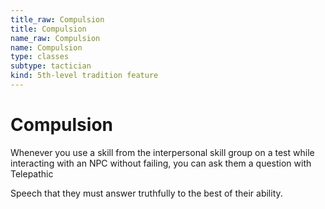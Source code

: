 ```yaml
---
title_raw: Compulsion
title: Compulsion
name_raw: Compulsion
name: Compulsion
type: classes
subtype: tactician
kind: 5th-level tradition feature
---
```


# Compulsion

Whenever you use a skill from the interpersonal skill group on a test while interacting with an NPC without failing, you can ask them a question with Telepathic

Speech that they must answer truthfully to the best of their ability.
